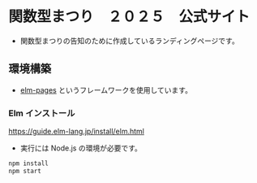 # 関数型まつり　２０２５　公式サイト

- 関数型まつりの告知のために作成しているランディングページです。

## 環境構築

- [elm-pages](https://github.com/dillonkearns/elm-pages) というフレームワークを使用しています。

### Elm インストール

https://guide.elm-lang.jp/install/elm.html

- 実行には Node.js の環境が必要です。

```javascript
npm install
npm start
```
